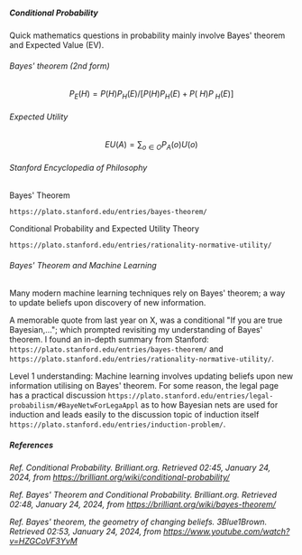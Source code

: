 <h5>Conditional Probability</h5>

Quick mathematics questions in probability mainly involve Bayes' theorem and Expected Value (EV).

<h6>Bayes' theorem (2nd form)</h6>

$$P_E(H) = P(H)P_H(E) / [P(H)P_H(E) + P(~H)P_{~H}(E)]$$

<h6>Expected Utility</h6>

$$EU(A)=\sum_{o∈O} P_A(o)U(o)$$

<h6>Stanford Encyclopedia of Philosophy</h6>

Bayes' Theorem

`https://plato.stanford.edu/entries/bayes-theorem/`

Conditional Probability and Expected Utility Theory

`https://plato.stanford.edu/entries/rationality-normative-utility/`

<h6>Bayes' Theorem and Machine Learning</h6>

Many modern machine learning techniques rely on Bayes' theorem; a way to update beliefs upon discovery of new information.

A memorable quote from last year on X, was a conditional "If you are true Bayesian,..."; which prompted revisiting my understanding of Bayes' theorem. I found an in-depth summary from Stanford: `https://plato.stanford.edu/entries/bayes-theorem/` and `https://plato.stanford.edu/entries/rationality-normative-utility/`.

Level 1 understanding: Machine learning involves updating beliefs upon new information utilising on Bayes' theorem. For some reason, the legal page has a practical discussion `https://plato.stanford.edu/entries/legal-probabilism/#BayeNetwForLegaAppl` as to how Bayesian nets are used for induction and leads easily to the discussion topic of induction itself `https://plato.stanford.edu/entries/induction-problem/`.

<h5>References</h5>

_Ref._ _Conditional Probability. Brilliant.org. Retrieved 02:45, January 24, 2024, from https://brilliant.org/wiki/conditional-probability/_

_Ref._ _Bayes' Theorem and Conditional Probability. Brilliant.org. Retrieved 02:48, January 24, 2024, from https://brilliant.org/wiki/bayes-theorem/_

_Ref._ _Bayes' theorem, the geometry of changing beliefs. 3Blue1Brown. Retrieved 02:53, January 24, 2024, from https://www.youtube.com/watch?v=HZGCoVF3YvM_
